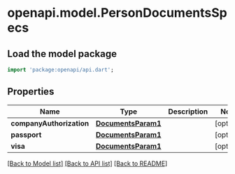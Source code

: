 # openapi.model.PersonDocumentsSpecs

## Load the model package
```dart
import 'package:openapi/api.dart';
```

## Properties
Name | Type | Description | Notes
------------ | ------------- | ------------- | -------------
**companyAuthorization** | [**DocumentsParam1**](DocumentsParam1.md) |  | [optional] 
**passport** | [**DocumentsParam1**](DocumentsParam1.md) |  | [optional] 
**visa** | [**DocumentsParam1**](DocumentsParam1.md) |  | [optional] 

[[Back to Model list]](../README.md#documentation-for-models) [[Back to API list]](../README.md#documentation-for-api-endpoints) [[Back to README]](../README.md)


